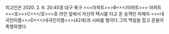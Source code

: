 피고인은 2020. 2. 6. 20:45경 대구 북구 <<<아파트>>>B<<</아파트>>> 아파트 <<<호>>>C<<</호>>>호 라인 앞에서 자신의 택시를 타고 온 승객인 피해자 <<<내국인이름>>>D<<</내국인이름>>>(42세)과 시비를 벌이다 그의 멱살을 잡고 흔들어 폭행하였다.